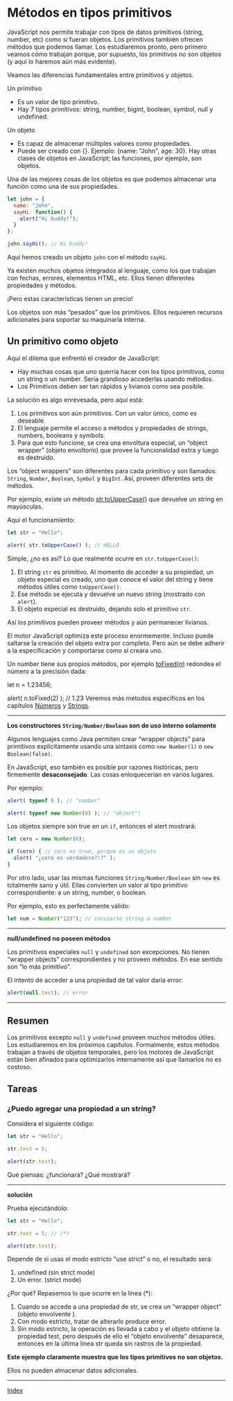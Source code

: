 # Métodos en tipos primitivos

JavaScript nos permite trabajar con tipos de datos primitivos (string, number, etc) como si fueran objetos. Los primitivos también ofrecen métodos que podemos llamar. Los estudiaremos pronto, pero primero veamos cómo trabajan porque, por supuesto, los primitivos no son objetos (y aquí lo haremos aún más evidente).

Veamos las diferencias fundamentales entre primitivos y objetos.

Un primitivo

- Es un valor de tipo primitivo.
- Hay 7 tipos primitivos: string, number, bigint, boolean, symbol, null y undefined.

Un objeto

- Es capaz de almacenar múltiples valores como propiedades.
- Puede ser creado con {}. Ejemplo: {name: "John", age: 30}. Hay otras clases de objetos en JavaScript; las funciones, por ejemplo, son objetos.

Una de las mejores cosas de los objetos es que podemos almacenar una función como una de sus propiedades.

```js
let john = {
  name: "John",
  sayHi: function() {
    alert("Hi buddy!");
  }
};

john.sayHi(); // Hi buddy!
```

Aquí hemos creado un objeto `john` con el método `sayHi`.

Ya existen muchos objetos integrados al lenguaje, como los que trabajan con fechas, errores, elementos HTML, etc. Ellos tienen diferentes propiedades y métodos.

¡Pero estas características tienen un precio!

Los objetos son más “pesados” que los primitivos. Ellos requieren recursos adicionales para soportar su maquinaria interna.

## Un primitivo como objeto

Aquí el dilema que enfrentó el creador de JavaScript:

- Hay muchas cosas que uno querría hacer con los tipos primitivos, como un string o un number. Sería grandioso accederlas usando métodos.
- Los Primitivos deben ser tan rápidos y livianos como sea posible.

La solución es algo enrevesada, pero aquí está:

1. Los primitivos son aún primitivos. Con un valor único, como es deseable.
2. El lenguaje permite el acceso a métodos y propiedades de strings, numbers, booleans y symbols.
3. Para que esto funcione, se crea una envoltura especial, un “object wrapper” (objeto envoltorio) que provee la funcionalidad extra y luego es destruido.

Los “object wrappers” son diferentes para cada primitivo y son llamados: `String`, `Number`, `Boolean`, `Symbol` y `BigInt`. Así, proveen diferentes sets de métodos.

Por ejemplo, existe un método [str.toUpperCase()](https://developer.mozilla.org/es/docs/Web/JavaScript/Referencia/Objetos_globales/String/toUpperCase) que devuelve un string en mayúsculas.

Aquí el funcionamiento:

```js
let str = "Hello";

alert( str.toUpperCase() ); // HELLO
```

Simple, ¿no es así? Lo que realmente ocurre en `str.toUpperCase()`:

1. El string `str` es primitivo. Al momento de acceder a su propiedad, un objeto especial es creado, uno que conoce el valor del string y tiene métodos útiles como `toUpperCase()`.
2. Ese método se ejecuta y devuelve un nuevo string (mostrado con `alert`).
3. El objeto especial es destruido, dejando solo el primitivo `str`.

Así los primitivos pueden proveer métodos y aún permanecer livianos.

El motor JavaScript optimiza este proceso enormemente. Incluso puede saltarse la creación del objeto extra por completo. Pero aún se debe adherir a la especificación y comportarse como si creara uno.

Un number tiene sus propios métodos, por ejemplo [toFixed(n)](https://developer.mozilla.org/es/docs/Web/JavaScript/Referencia/Objetos_globales/Number/toFixed) redondea el número a la precisión dada:

let n = 1.23456;

alert( n.toFixed(2) ); // 1.23
Veremos más métodos específicos en los capítulos [Números](https://es.javascript.info/number) y [Strings](https://es.javascript.info/string).

----

**Los constructores `String/Number/Boolean` son de uso interno solamente**

Algunos lenguajes como Java permiten crear “wrapper objects” para primitivos explícitamente usando una sintaxis como `new Number(1)` o `new Boolean(false)`.

En JavaScript, eso también es posible por razones históricas, pero firmemente **desaconsejado**. Las cosas enloquecerían en varios lugares.

Por ejemplo:

```js
alert( typeof 0 ); // "number"

alert( typeof new Number(0) ); // "object"!
```

Los objetos siempre son true en un `if`, entonces el alert mostrará:

```js
let cero = new Number(0);

if (cero) { // cero es true, porque es un objeto
  alert( "¿cero es verdadero?!?" );
}
```

Por otro lado, usar las mismas funciones `String/Number/Boolean` sin `new` es totalmente sano y útil. Ellas convierten un valor al tipo primitivo correspondiente: a un string, number, o boolean.

Por ejemplo, esto es perfectamente válido:

```js
let num = Number("123"); // convierte string a number
```

----

**null/undefined no poseen métodos**

Los primitivos especiales `null` y `undefined` son excepciones. No tienen “wrapper objects” correspondientes y no proveen métodos. En ese sentido son “lo más primitivo”.

El intento de acceder a una propiedad de tal valor daría error:

```js
alert(null.test); // error
```

----

## Resumen

Los primitivos excepto `null` y `undefined` proveen muchos métodos útiles. Los estudiaremos en los próximos capítulos.
Formalmente, estos métodos trabajan a través de objetos temporales, pero los motores de JavaScript están bien afinados para optimizarlos internamente así que llamarlos no es costoso.

## Tareas

### ¿Puedo agregar una propiedad a un string?

Considera el siguiente código:

```js
let str = "Hello";

str.test = 5;

alert(str.test);
```

Qué piensas: ¿funcionará? ¿Qué mostrará?

----

**solución**

Prueba ejecutándolo:

```js
let str = "Hello";

str.test = 5; // (*)

alert(str.test);
```

Depende de si usas el modo estricto “use strict” o no, el resultado será:

1. undefined (sin strict mode)
2. Un error. (strict mode)

¿Por qué? Repasemos lo que ocurre en la línea (*):

1. Cuando se accede a una propiedad de str, se crea un “wrapper object” (objeto envolvente ).
2. Con modo estricto, tratar de alterarlo produce error.
3. Sin modo estricto, la operación es llevada a cabo y el objeto obtiene la propiedad test, pero después de ello el “objeto envolvente” desaparece, entonces en la última linea str queda sin rastros de la propiedad.

**Este ejemplo claramente muestra que los tipos primitivos no son objetos.**

Ellos no pueden almacenar datos adicionales.

---

[Index](../README.md)
